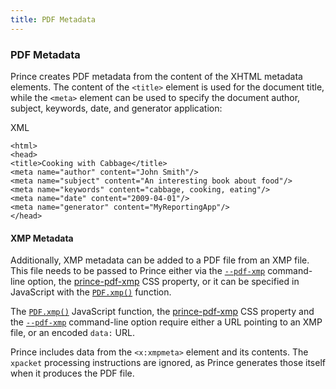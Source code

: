 ```yaml
---
title: PDF Metadata
---
```


### PDF Metadata

Prince creates PDF metadata from the content of the XHTML metadata elements. The content of the `<title>` element is used for the document title, while the `<meta>` element can be used to specify the document author, subject, keywords, date, and generator application:

XML


    <html>
    <head>
    <title>Cooking with Cabbage</title>
    <meta name="author" content="John Smith"/>
    <meta name="subject" content="An interesting book about food"/>
    <meta name="keywords" content="cabbage, cooking, eating"/>
    <meta name="date" content="2009-04-01"/>
    <meta name="generator" content="MyReportingApp"/>
    </head>

#### XMP Metadata

Additionally, XMP metadata can be added to a PDF file from an XMP file. This file needs to be passed to Prince either via the [`--pdf-xmp`](doc-refs.html#cl-pdf-xmp) command-line option, the [prince-pdf-xmp](doc-refs.html#prop-prince-pdf-xmp) CSS property, or it can be specified in JavaScript with the [`PDF.xmp()`](doc-refs.html#window.PDF.xmp) function.

The [`PDF.xmp()`](doc-refs.html#window.PDF.xmp) JavaScript function, the [prince-pdf-xmp](doc-refs.html#prop-prince-pdf-xmp) CSS property and the [`--pdf-xmp`](doc-refs.html#cl-pdf-xmp) command-line option require either a URL pointing to an XMP file, or an encoded `data:` URL.

Prince includes data from the `<x:xmpmeta>` element and its contents. The `xpacket` processing instructions are ignored, as Prince generates those itself when it produces the PDF file.

